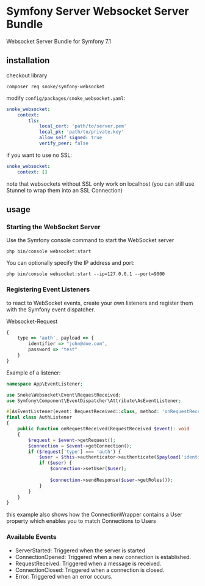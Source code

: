# Symfony Server Websocket Server Bundle
Websocket Server Bundle for Symfony 7.1

## installation

checkout library 

`composer req snoke/symfony-websocket`

modify `config/packages/snoke_websocket.yaml`:
````yml
snoke_websocket:
    context:
        tls:
            local_cert: 'path/to/server.pem'
            local_pk: 'path/to/private.key'
            allow_self_signed: true
            verify_peer: false
````

if you want to use no SSL:
````yml
snoke_websocket:
    context: []
````
note that websockets without SSL only work on localhost (you can still use Stunnel to wrap them into an SSL Connection)

## usage
### Starting the WebSocket Server

Use the Symfony console command to start the WebSocket server

`php bin/console websocket:start`

You can optionally specify the IP address and port:

`php bin/console websocket:start --ip=127.0.0.1 --port=9000`

### Registering Event Listeners

to react to WebSocket events, create your own listeners and register them with the Symfony event dispatcher.

Websocket-Request
```javascript
{
    type => 'auth', payload => {
        identifier => "john@doe.com",
        password => "test"
    }
}
```

Example of a listener:

```php
namespace App\EventListener;

use Snoke\Websocket\Event\RequestReceived;
use Symfony\Component\EventDispatcher\Attribute\AsEventListener;

#[AsEventListener(event: RequestReceived::class, method: 'onRequestReceived')]
final class AuthListener
{
    public function onRequestReceived(RequestReceived $event): void
    {
        $request = $event->getRequest();
        $connection = $event->getConnection();
        if ($request['type'] === 'auth') {
            $user = $this->authenticator->authenticate($payload['identifier'],$payload['password']);
            if ($user) {
                $connection->setUser($user);
                
                $connection->sendResponse($user->getRoles());
            }
        }
    }
}
```
this example also shows how the ConnectionWrapper contains a User property which enables you to match Connections to Users

### Available Events
- ServerStarted: Triggered when the server is started
- ConnectionOpened: Triggered when a new connection is established.
- RequestReceived: Triggered when a message is received.
- ConnectionClosed: Triggered when a connection is closed.
- Error: Triggered when an error occurs.

